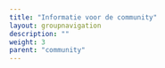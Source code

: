 ```yaml
---
title: "Informatie voor de community"
layout: groupnavigation
description: ""
weight: 3
parent: "community"
---
```

